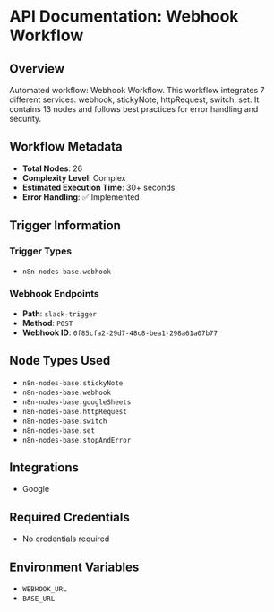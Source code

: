 # API Documentation: Webhook Workflow

## Overview
Automated workflow: Webhook Workflow. This workflow integrates 7 different services: webhook, stickyNote, httpRequest, switch, set. It contains 13 nodes and follows best practices for error handling and security.

## Workflow Metadata
- **Total Nodes**: 26
- **Complexity Level**: Complex
- **Estimated Execution Time**: 30+ seconds
- **Error Handling**: ✅ Implemented

## Trigger Information
### Trigger Types
- `n8n-nodes-base.webhook`

### Webhook Endpoints
- **Path**: `slack-trigger`
- **Method**: `POST`
- **Webhook ID**: `0f85cfa2-29d7-48c8-bea1-298a61a07b77`


## Node Types Used
- `n8n-nodes-base.stickyNote`
- `n8n-nodes-base.webhook`
- `n8n-nodes-base.googleSheets`
- `n8n-nodes-base.httpRequest`
- `n8n-nodes-base.switch`
- `n8n-nodes-base.set`
- `n8n-nodes-base.stopAndError`

## Integrations
- Google

## Required Credentials
- No credentials required

## Environment Variables
- `WEBHOOK_URL`
- `BASE_URL`

